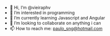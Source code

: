 - 👋 Hi, I’m @vieiraphv
- 👀 I’m interested in programming
- 🌱 I’m currently learning Javascript and Angular
- 💞️ I’m looking to collaborate on anything i can
- 📫 How to reach me: paulo_sng@hotmail.com

<!---
vieiraphv/vieiraphv is a ✨ special ✨ repository because its `README.md` (this file) appears on your GitHub profile.
You can click the Preview link to take a look at your changes.
--->
